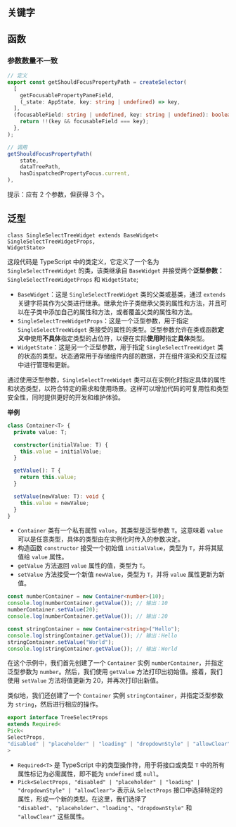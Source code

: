## 关键字



## 函数

### 参数数量不一致

```ts
// 定义
export const getShouldFocusPropertyPath = createSelector(
  [
    getFocusablePropertyPaneField,
    (_state: AppState, key: string | undefined) => key,
  ],
  (focusableField: string | undefined, key: string | undefined): boolean => {
    return !!(key && focusableField === key);
  },
);
```

```ts
// 调用
getShouldFocusPropertyPath(
    state,
    dataTreePath,
    hasDispatchedPropertyFocus.current,
),
```

提示：应有 2 个参数，但获得 3 个。

## 泛型

```tsx
class SingleSelectTreeWidget extends BaseWidget<
SingleSelectTreeWidgetProps,
WidgetState>
```

这段代码是 TypeScript 中的类定义，它定义了一个名为 `SingleSelectTreeWidget` 的类，该类继承自 `BaseWidget` 并接受两个**泛型参数：**`SingleSelectTreeWidgetProps` 和 `WidgetState`;

- `BaseWidget`：这是 `SingleSelectTreeWidget` 类的父类或基类，通过 `extends` 关键字将其作为父类进行继承。继承允许子类继承父类的属性和方法，并且可以在子类中添加自己的属性和方法，或者覆盖父类的属性和方法。
- `SingleSelectTreeWidgetProps`：这是一个泛型参数，用于指定 `SingleSelectTreeWidget` 类接受的属性的类型。泛型参数允许在类或函数**定义中**使用**不具体**指定类型的占位符，以便在实际**使用时**指定**具体**类型。
- `WidgetState`：这是另一个泛型参数，用于指定 `SingleSelectTreeWidget` 类的状态的类型。状态通常用于存储组件内部的数据，并在组件渲染和交互过程中进行管理和更新。

通过使用泛型参数，`SingleSelectTreeWidget` 类可以在实例化时指定具体的属性和状态类型，以符合特定的需求和使用场景。这样可以增加代码的可复用性和类型安全性，同时提供更好的开发和维护体验。

**举例**

```ts
class Container<T> {
  private value: T;

  constructor(initialValue: T) {
    this.value = initialValue;
  }

  getValue(): T {
    return this.value;
  }

  setValue(newValue: T): void {
    this.value = newValue;
  }
}
```

- `Container` 类有一个私有属性 `value`，其类型是泛型参数 `T`。这意味着 `value` 可以是任意类型，具体的类型由在实例化时传入的参数决定。
- 构造函数 `constructor` 接受一个初始值 `initialValue`，类型为 `T`，并将其赋值给 `value` 属性。
- `getValue` 方法返回 `value` 属性的值，类型为 `T`。
- `setValue` 方法接受一个新值 `newValue`，类型为 `T`，并将 `value` 属性更新为新值。

```ts
const numberContainer = new Container<number>(10);
console.log(numberContainer.getValue()); // 输出：10
numberContainer.setValue(20);
console.log(numberContainer.getValue()); // 输出：20

const stringContainer = new Container<string>("Hello");
console.log(stringContainer.getValue()); // 输出：Hello
stringContainer.setValue("World");
console.log(stringContainer.getValue()); // 输出：World
```

在这个示例中，我们首先创建了一个 `Container` 实例 `numberContainer`，并指定泛型参数为 `number`。然后，我们使用 `getValue` 方法打印出初始值。接着，我们使用 `setValue` 方法将值更新为 20，并再次打印出新值。

类似地，我们还创建了一个 `Container` 实例 `stringContainer`，并指定泛型参数为 `string`，然后进行相应的操作。

```ts
export interface TreeSelectProps
extends Required<
Pick<
SelectProps,
"disabled" | "placeholder" | "loading" | "dropdownStyle" | "allowClear"
>
```

- `Required<T>` 是 TypeScript 中的类型操作符，用于将接口或类型 `T` 中的所有属性标记为必需属性，即不能为 `undefined` 或 `null`。
- `Pick<SelectProps, "disabled" | "placeholder" | "loading" | "dropdownStyle" | "allowClear">` 表示从 `SelectProps` 接口中选择特定的属性，形成一个新的类型。在这里，我们选择了 `"disabled"`、`"placeholder"`、`"loading"`、`"dropdownStyle"` 和 `"allowClear"` 这些属性。